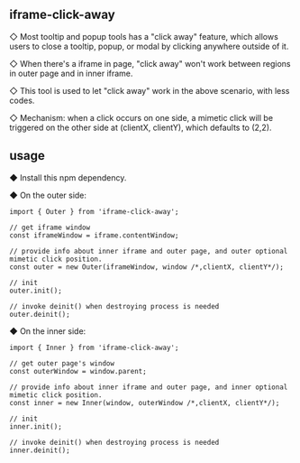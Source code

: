 ## iframe-click-away

◇ Most tooltip and popup tools has a "click away" feature, which allows users to close a tooltip, popup, or modal by clicking anywhere outside of it.

◇ When there's a iframe in page, "click away" won't work between regions in outer page and in inner iframe.

◇ This tool is used to let "click away" work in the above scenario, with less codes.

◇ Mechanism: when a click occurs on one side, a mimetic click will be triggered on the other side at (clientX, clientY), which defaults to (2,2).

## usage

◆ Install this npm dependency.

◆ On the outer side:

```
import { Outer } from 'iframe-click-away';

// get iframe window
const iframeWindow = iframe.contentWindow;

// provide info about inner iframe and outer page, and outer optional mimetic click position.
const outer = new Outer(iframeWindow, window /*,clientX, clientY*/);

// init
outer.init();

// invoke deinit() when destroying process is needed
outer.deinit();

```

◆ On the inner side:

```
import { Inner } from 'iframe-click-away';

// get outer page's window
const outerWindow = window.parent;

// provide info about inner iframe and outer page, and inner optional mimetic click position.
const inner = new Inner(window, outerWindow /*,clientX, clientY*/);

// init
inner.init();

// invoke deinit() when destroying process is needed
inner.deinit();

```
